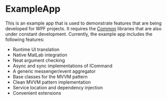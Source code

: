 # ExampleApp

This is an example app that is used to demonstrate features that are being developed for WPF projects. It requires the [Common](https://github.com/FreyMo/Common) libraries that are also under constant development. Currently, the example app includes the following features:
- Runtime UI translation
- Native MatLab integration
- Neat argument checking
- Async and sync implementations of ICommand
- A generic messenger/event aggregator
- Base classes for the MVVM pattern
- Clean MVVM pattern implementation
- Service location and dependency injection
- Convenient extensions
